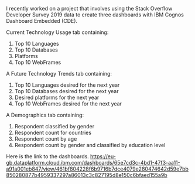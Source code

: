 I recently worked on a project that involves using the Stack Overflow Developer Survey 2019 data to create three dashboards with IBM Cognos Dashboard Embedded (CDE).

Current Technology Usage tab containing:

1.	Top 10 Languages 
2.	Top 10 Databases 
3.	Platforms 
4.	Top 10 WebFrames
   
A Future Technology Trends tab containing:
1. Top 10 Languages desired for the next year 
2. Top 10 Databases desired for the next year 
3. Desired platforms for the next year 
4. Top 10 WebFrames desired for the next year 

A Demographics tab containing:
1. Respondent classified by gender 
2. Respondent count for countries 
3. Respondent count by age 
4. Respondent count by gender and classified by education level

Here is the link to the dashboards.
https://eu-gb.dataplatform.cloud.ibm.com/dashboards/65e7cd3c-4bd1-47f3-aa11-a91a001eb847/view/461bf804228f6b9716b7dce4079e280474642d59e7bb850280877b4959337297a86013c3c827195d8e150c6bfaed155a9b

